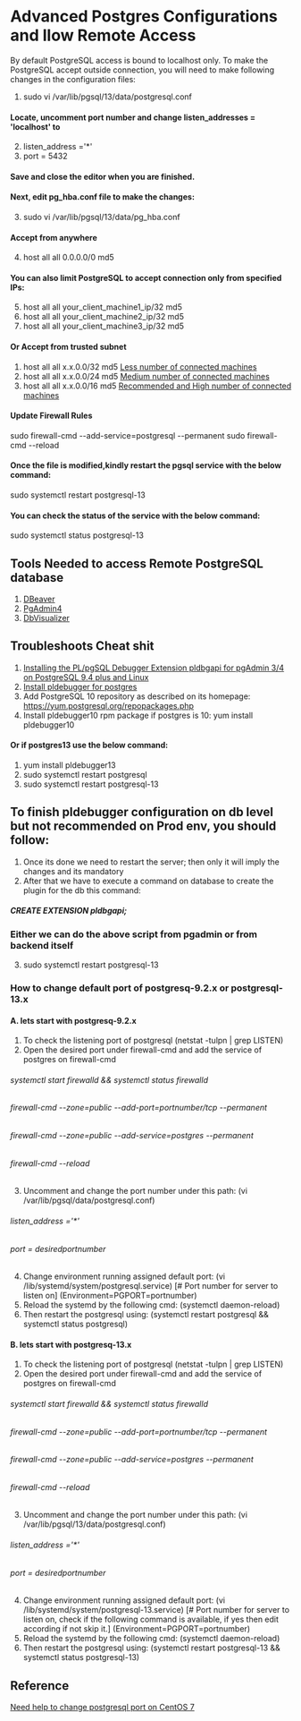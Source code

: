 # Advanced Postgres Configurations and llow Remote Access
By default PostgreSQL access is bound to localhost only. 
To make the PostgreSQL accept outside connection, you will need to make following changes in the configuration files:
1. sudo vi /var/lib/pgsql/13/data/postgresql.conf
#### Locate, uncomment port number and change listen_addresses = 'localhost' to
2. listen_address ='*'
3. port = 5432
#### Save and close the editor when you are finished. 
#### Next, edit pg_hba.conf file to make the changes:
3. sudo vi /var/lib/pgsql/13/data/pg_hba.conf
#### Accept from anywhere 
4. host    all             all             0.0.0.0/0               md5
#### You can also limit PostgreSQL to accept connection only from specified IPs:
5. host    all             all             your_client_machine1_ip/32               md5
6. host    all             all             your_client_machine2_ip/32               md5
7. host    all             all             your_client_machine3_ip/32               md5

#### Or Accept from trusted subnet
1. host all all x.x.0.0/32 md5 [Less number of connected machines](#)
2. host all all x.x.0.0/24 md5 [Medium number of connected machines](#)
3. host all all x.x.0.0/16 md5 [Recommended and High number of connected machines](#)


#### Update Firewall Rules
sudo firewall-cmd --add-service=postgresql --permanent
sudo firewall-cmd --reload

#### Once the file is modified,kindly restart the pgsql service with the below command:
sudo systemctl restart postgresql-13
#### You can check the status of the service with the below command:
sudo systemctl status postgresql-13

## Tools Needed to access Remote PostgreSQL database
1. [DBeaver](https://dbeaver.io/download/)
2. [PgAdmin4](https://www.pgadmin.org/download/pgadmin-4-windows/) 
3. [DbVisualizer](https://www.dbvis.com/download/12.0)

## Troubleshoots Cheat shit
1. [Installing the PL/pgSQL Debugger Extension pldbgapi for pgAdmin 3/4 on PostgreSQL 9.4 plus and Linux](https://gist.github.com/rdrey/37bc41a2876b2be103768f5812d80048)
2. [Install pldebugger for postgres](https://centos.pkgs.org/7/postgresql-10-x86_64/pldebugger10-1.1-1.rhel7.x86_64.rpm.html)
3. Add PostgreSQL 10 repository as described on its homepage:
https://yum.postgresql.org/repopackages.php
4. Install pldebugger10 rpm package if postgres is 10:
yum install pldebugger10
#### Or if postgres13 use the below command:
1. yum install pldebugger13
2. sudo systemctl restart postgresql
3. sudo systemctl restart postgresql-13
## To finish pldebugger configuration on db level but not recommended on Prod env, you should follow: 
1. Once its done we need to restart the server; then only it will imply the changes and its mandatory
2. After that we have to execute a command on database to create the plugin for the db this command: 
##### CREATE EXTENSION pldbgapi;
### Either we can do the above script from pgadmin or from backend itself
3. sudo systemctl restart postgresql-13
### How to change default port of postgresq-9.2.x or postgresql-13.x
#### A. lets start with postgresq-9.2.x
1. To check the listening port of postgresql (netstat -tulpn | grep LISTEN)
2. Open the desired port under firewall-cmd and add the service of postgres on firewall-cmd
###### systemctl start firewalld && systemctl status firewalld
###### firewall-cmd --zone=public --add-port=portnumber/tcp --permanent
###### firewall-cmd --zone=public --add-service=postgres --permanent
###### firewall-cmd --reload
3. Uncomment and change the port number under this path: (vi /var/lib/pgsql/data/postgresql.conf)
###### listen_address ='*'
###### port = desiredportnumber
4. Change environment running assigned default port: (vi /lib/systemd/system/postgresql.service)
 [# Port number for server to listen on] (Environment=PGPORT=portnumber)
5. Reload the systemd by the following cmd: (systemctl daemon-reload)
6. Then restart the postgresql using: (systemctl restart postgresql && systemctl status postgresql)

#### B. lets start with postgresq-13.x
1. To check the listening port of postgresql (netstat -tulpn | grep LISTEN)
2. Open the desired port under firewall-cmd and add the service of postgres on firewall-cmd
###### systemctl start firewalld && systemctl status firewalld
###### firewall-cmd --zone=public --add-port=portnumber/tcp --permanent
###### firewall-cmd --zone=public --add-service=postgres --permanent
###### firewall-cmd --reload
3. Uncomment and change the port number under this path: (vi /var/lib/pgsql/13/data/postgresql.conf)
###### listen_address ='*'
###### port = desiredportnumber
4. Change environment running assigned default port: (vi /lib/systemd/system/postgresql-13.service)
 [# Port number for server to listen on, check if the following command is available, if yes then edit according if not skip it.] (Environment=PGPORT=portnumber)
5. Reload the systemd by the following cmd: (systemctl daemon-reload)
6. Then restart the postgresql using: (systemctl restart postgresql-13 && systemctl status postgresql-13)

## Reference
[Need help to change postgresql port on CentOS 7](https://stackoverflow.com/questions/25148693/need-help-to-change-postgresql-port-on-centos-7/25152682)